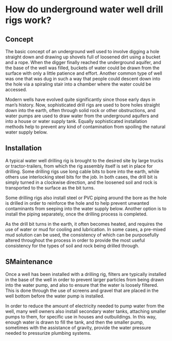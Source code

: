 # How do underground water well drill rigs work?

## Concept

The basic concept of an underground well used to involve digging a hole straight down and drawing up shovels full of loosened dirt using a bucket and a rope. When the digger finally reached the underground aquifer, and the base of the well was filled, buckets of water could be drawn from the surface with only a little patience and effort. Another common type of well was one that was dug in such a way that people could descent down into the hole via a spiraling stair into a chamber where the water could be accessed. 

Modern wells have evolved quite significantly since those early days in man’s history. Now, sophisticated drill rigs are used to bore holes straight down into the earth, often through solid rock or other obstructions, and water pumps are used to draw water from the underground aquifers and into a house or water supply tank. Equally sophisticated installation methods help to prevent any kind of contamination from spoiling the natural water supply below.  

## Installation

A typical water well drilling rig is brought to the desired site by large trucks or tractor-trailers, from which the rig assembly itself is set in place for drilling. Some drilling rigs use long cable bits to bore into the earth, while others use interlocking steel bits for the job. In both cases, the drill bit is simply turned in a clockwise direction, and the loosened soil and rock is transported to the surface as the bit turns. 

Some drilling rigs also install steel or PVC piping around the bore as the hole is drilled in order to reinforce the hole and to help prevent unwanted contaminants from seeping into the water supply below. Another option is to install the piping separately, once the drilling process is completed. 

As the drill bit turns in the earth, it often becomes heated, and requires the use of water or mud for cooling and lubrication. In some cases, a pre-mixed mud solution can be used, the consistency of which can be purposefully altered throughout the process in order to provide the most useful consistency for the types of soil and rock being drilled through.  

## SMaintenance

Once a well has been installed with a drilling rig, filters are typically installed in the base of the well in order to prevent larger particles from being drawn into the water pump, and also to ensure that the water is loosely filtered. This is done through the use of screens and gravel that are placed in the well bottom before the water pump is installed. 

In order to reduce the amount of electricity needed to pump water from the well, many well owners also install secondary water tanks, attaching smaller pumps to them, for specific use in houses and outbuildings. In this way, enough water is drawn to fill the tank, and then the smaller pump, sometimes with the assistance of gravity, provide the water pressure needed to pressurize plumbing systems.

